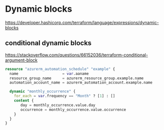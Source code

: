 # Dynamic blocks
https://developer.hashicorp.com/terraform/language/expressions/dynamic-blocks

## conditional dynamic blocks
https://stackoverflow.com/questions/66152036/terraform-conditional-argument-block
```tf
resource "azurerm_automation_schedule" "example" {
  name                    = var.aaname
  resource_group_name     = azurerm_resource_group.example.name
  automation_account_name = azurerm_automation_account.example.name

  dynamic "monthly_occurrence" {
    for_each = var.frequency == "Month" ? [1] : []
    content {
       day = monthly_occurrence.value.day
       occurrence = monthly_occurrence.value.occurrence
    }
  }
}
```
